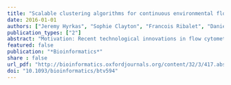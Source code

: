 ```yaml
---
title: "Scalable clustering algorithms for continuous environmental flow cytometry"
date: 2016-01-01
authors: ["Jeremy Hyrkas", "Sophie Clayton", "Francois Ribalet", "Daniel Halperin", "E. Virginia Armbrust", "Bill Howe"]
publication_types: ["2"]
abstract: "Motivation: Recent technological innovations in flow cytometry now allow oceanographers to collect high-frequency flow cytometry data from particles in aquatic environments on a scale far surpassing conventional flow cytometers. The SeaFlow cytometer continuously profiles microbial phytoplankton populations across thousands of kilometers of the surface ocean. The data streams produced by instruments such as SeaFlow challenge the traditional sample-by-sample approach in cytometric analysis and highlight the need for scalable clustering algorithms to extract population information from these large-scale, high-frequency flow cytometers.Results: We explore how available algorithms commonly used for medical applications perform at classification of such a large-scale, environmental flow cytometry data. We apply large-scale Gaussian mixture models to massive datasets using Hadoop. This approach outperforms current state-of-the-art cytometry classification algorithms in accuracy and can be coupled with manual or automatic partitioning of data into homogeneous sections for further classification gains. We propose the Gaussian mixture model with partitioning approach for classification of large-scale, high-frequency flow cytometry data."
featured: false
publication: "*Bioinformatics*"
share : false
url_pdf: "http://bioinformatics.oxfordjournals.org/content/32/3/417.abstract"
doi: "10.1093/bioinformatics/btv594"
---
```


